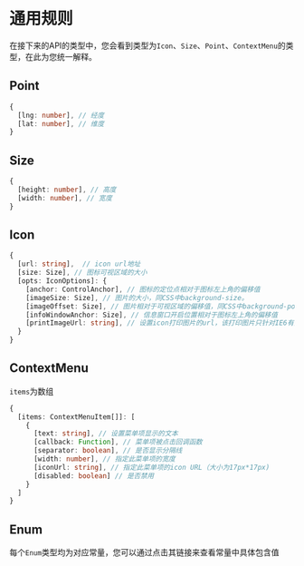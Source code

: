 # 通用规则

在接下来的API的类型中，您会看到类型为`Icon`、`Size`、`Point`、`ContextMenu`的类型，在此为您统一解释。

## Point
``` ts
{
  [lng: number], // 经度
  [lat: number], // 维度
}
```

## Size
``` ts
{
  [height: number], // 高度
  [width: number], // 宽度
}
```

## Icon
``` ts
{
  [url: string],  // icon url地址
  [size: Size], // 图标可视区域的大小
  [opts: IconOptions]: {
    [anchor: ControlAnchor], // 图标的定位点相对于图标左上角的偏移值
    [imageSize: Size], // 图片的大小，同CSS中background-size。
    [imageOffset: Size], // 图片相对于可视区域的偏移值，同CSS中background-position
    [infoWindowAnchor: Size], // 信息窗口开启位置相对于图标左上角的偏移值
    [printImageUrl: string], // 设置icon打印图片的url，该打印图片只针对IE6有效
  }
}
```

## ContextMenu

`items`为数组

``` ts
{
  [items: ContextMenuItem[]]: [
    {
      [text: string], // 设置菜单项显示的文本
      [callback: Function], // 菜单项被点击回调函数
      [separator: boolean], // 是否显示分隔线
      [width: number], // 指定此菜单项的宽度
      [iconUrl: string], // 指定此菜单项的icon URL（大小为17px*17px)
      [disabled: boolean] // 是否禁用
    }
  ]
}
```

## Enum
每个`Enum`类型均为对应常量，您可以通过点击其链接来查看常量中具体包含值